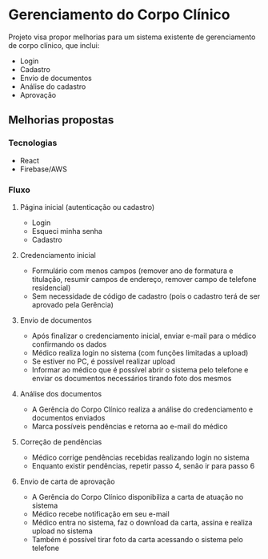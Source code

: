 # Gerenciamento do Corpo Clínico

Projeto visa propor melhorias para um sistema existente de gerenciamento de corpo clínico, que inclui:
- Login
- Cadastro
- Envio de documentos
- Análise do cadastro
- Aprovação

## Melhorias propostas

### Tecnologias

- React
- Firebase/AWS

### Fluxo

1. Página inicial (autenticação ou cadastro)
    - Login
    - Esqueci minha senha
    - Cadastro

2. Credenciamento inicial
    - Formulário com menos campos (remover ano de formatura e titulação, resumir campos de endereço, remover campo de telefone residencial)
    - Sem necessidade de código de cadastro (pois o cadastro terá de ser aprovado pela Gerência)

3. Envio de documentos
    - Após finalizar o credenciamento inicial, enviar e-mail para o médico confirmando os dados
    - Médico realiza login no sistema (com funções limitadas a upload)
    - Se estiver no PC, é possível realizar upload
    - Informar ao médico que é possível abrir o sistema pelo telefone e enviar os documentos necessários tirando foto dos mesmos

4. Análise dos documentos
    - A Gerência do Corpo Clínico realiza a análise do credenciamento e documentos enviados
    - Marca possíveis pendências e retorna ao e-mail do médico

5. Correção de pendências
    - Médico corrige pendências recebidas realizando login no sistema
    - Enquanto existir pendências, repetir passo 4, senão ir para passo 6

6. Envio de carta de aprovação
    - A Gerência do Corpo Clínico disponibiliza a carta de atuação no sistema
    - Médico recebe notificação em seu e-mail
    - Médico entra no sistema, faz o download da carta, assina e realiza upload no sistema
    - Também é possível tirar foto da carta acessando o sistema pelo telefone